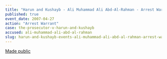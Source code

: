 ```yaml
---
title: "Harun and Kushayb - Ali Muhammad Ali Abd-Al-Rahman - Arrest Warrant"
published: true
event_date: 2007-04-27
action: "Arrest Warrant"
case: the-prosecutor-v-harun-and-kushayb
accused: ali-muhammad-ali-abd-al-rahman
slug: harun-and-kushayb-events-ali-muhammad-ali-abd-al-rahman-arrest-warrant
---
```


[Made public](http://www.icc-cpi.int/iccdocs/doc/doc279813.pdf)


